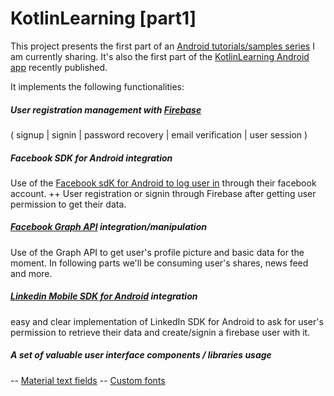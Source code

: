# KotlinLearning [part1]
This project presents the first part of an [Android tutorials/samples series](http://www.amalhichri.net) I am currently sharing.
It's also the first part of the [KotlinLearning Android app](http://www.amalhichri.net) recently published.

It implements the following functionalities:

##### User registration management with [Firebase](https://firebase.google.com)
( signup | signin | password recovery | email verification | user session )

##### Facebook SDK for Android integration
Use of the [Facebook sdK for Android to log user in](https://developers.facebook.com/docs/facebook-login/android) through their facebook account. ++ User registration or signin through Firebase after getting user permission to get their data.


##### [Facebook Graph API](https://developers.facebook.com/docs/graph-api) integration/manipulation
Use of the Graph API to get user's profile picture and basic data for the moment.
In following parts we'll be consuming user's shares, news feed and more.

##### [Linkedin Mobile SDK for Android](https://developer.linkedin.com/docs/android-sdk) integration
easy and clear implementation of LinkedIn SDK for Android to ask for user's permission to retrieve their data and create/signin a firebase user with it.


##### A set of valuable user interface components / libraries usage
-- [Material text fields](https://github.com/rey5137/Material/wiki/Text-Field)
-- [Custom fonts](https://github.com/chrisjenx/Calligraphy)